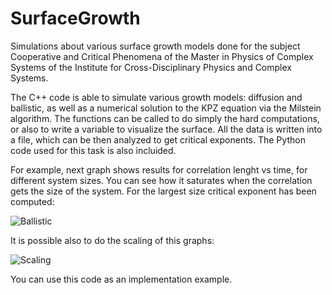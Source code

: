 # SurfaceGrowth


Simulations about various surface growth models done for the subject Cooperative and Critical Phenomena of the Master in Physics of Complex Systems of the Institute for Cross-Disciplinary Physics and Complex Systems.

The C++ code is able to simulate various growth models: diffusion and ballistic, as well as a numerical solution to the KPZ equation via the Milstein algorithm. The functions can be called to do simply the hard computations, or also to write a variable to visualize the surface. All the data is written into a file, which can be then analyzed to get critical exponents. The Python code used for this task is also incluided.

For example, next graph shows results for correlation lenght vs time, for different system sizes. You can see how it saturates when the correlation gets the size of the system. For the largest size critical exponent has been computed:

![Ballistic](https://github.com/VictorSeven/SurfaceGrowth/blob/master/source/corbal.png "Ballistic")


It is possible also to do the scaling of this graphs:

![Scaling](https://github.com/VictorSeven/SurfaceGrowth/blob/master/source/corbalsca.png "Ballistic Scaling")


You can use this code as an implementation example. 
